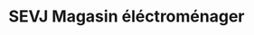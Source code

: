 ---
title: "SEVJ Magasin éléctroménager"
url: /lorient/sevj-magasin-electromenager/
shop: Elektronik
---